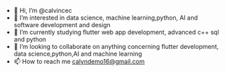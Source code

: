 - 👋 Hi, I’m @calvincec
- 👀 I’m interested in data science, machine learning,python, AI and software development and design
- 🌱 I’m currently studying flutter web app development, advanced c++ sql and python
- 💞️ I’m looking to collaborate on anything concerning flutter development, data science,python,AI and machine learning
- 📫 How to reach me calyndemo16@gmail.com

<!---
calvincec/calvincec is a ✨ special ✨ repository because its `README.md` (this file) appears on your GitHub profile.
You can click the Preview link to take a look at your changes.
--->

